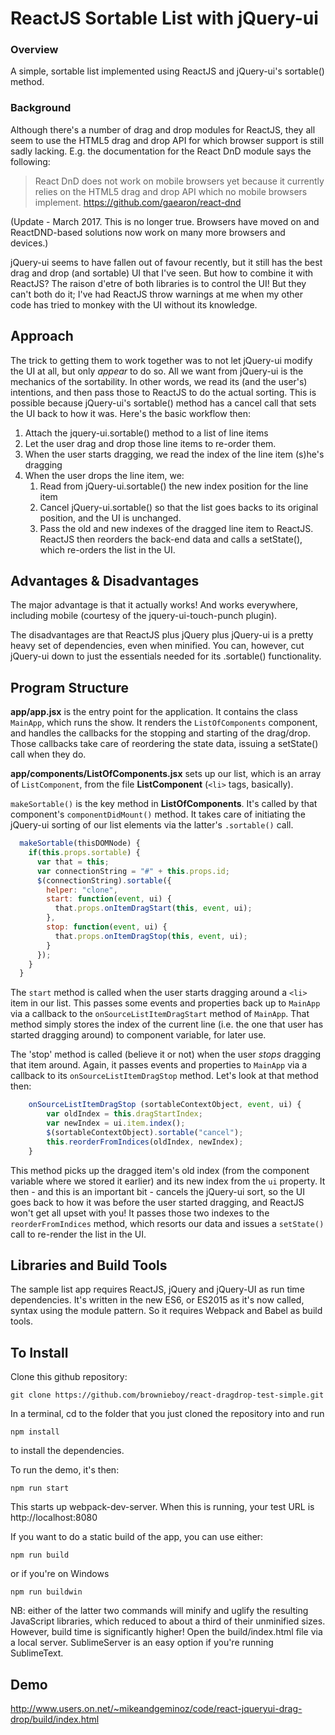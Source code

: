 # ReactJS Sortable List with jQuery-ui

### Overview
A simple, sortable list implemented using ReactJS and jQuery-ui's sortable() method.



### Background
Although there's a number of drag and drop modules for ReactJS, they all seem to use the HTML5 drag and drop API for which browser support is still sadly lacking.  E.g. the documentation for the React DnD module says the following:

> React DnD does not work on mobile browsers yet because it currently relies
> on the HTML5 drag and drop API which no mobile browsers implement.
https://github.com/gaearon/react-dnd

(Update - March 2017.  This is no longer true.  Browsers have moved on and ReactDND-based solutions now work on many more browsers and devices.)

jQuery-ui seems to have fallen out of favour recently, but it still has the best drag and drop (and sortable) UI that I've seen.  But how to combine it with ReactJS?  The raison d'etre of both libraries is to control the UI!  But they can't both do it; I've had ReactJS throw warnings at me when my other code has tried to monkey with the UI without its knowledge.


## Approach
The trick to getting them to work together was to not let jQuery-ui modify the UI at all, but only *appear* to do so.  All we want from jQuery-ui is the mechanics of the sortability.  In other words, we read its (and the user's) intentions, and then pass those to ReactJS to do the actual sorting.  This is possible because jQuery-ui's sortable() method has a cancel call that sets the UI back to how it was.  Here's the basic workflow then:

1. Attach the jquery-ui.sortable() method to a list of line items
2. Let the user drag and drop those line items to re-order them.
3. When the user starts dragging, we read the index of the line item (s)he's dragging
4. When the user drops the line item, we:
    1. Read from jQuery-ui.sortable() the new index position for the line item
    2. Cancel jQuery-ui.sortable() so that the list goes backs to its original position, and the UI is unchanged.
    3. Pass the old and new indexes of the dragged line item to ReactJS.  ReactJS then reorders the back-end data and calls a setState(), which re-orders the list in the UI.


## Advantages & Disadvantages
The major advantage is that it actually works!  And works everywhere, including mobile (courtesy of the jquery-ui-touch-punch plugin).

The disadvantages are that ReactJS plus jQuery plus jQuery-ui is a pretty heavy set of dependencies, even when minified.  You can, however, cut jQuery-ui down to just the essentials needed for its .sortable() functionality.


## Program Structure
**app/app.jsx** is the entry point for the application.  It contains the class `MainApp`, which runs the show.  It renders the `ListOfComponents` component, and handles the callbacks for the stopping and starting of the drag/drop.  Those callbacks take care of reordering the state data, issuing a setState() call when they do.

**app/components/ListOfComponents.jsx** sets up our list, which is an array of `ListComponent`, from the file **ListComponent** (`<li>` tags, basically).

`makeSortable()` is the key method in **ListOfComponents**.  It's called by that component's `componentDidMount()` method.  It takes care of initiating the jQuery-ui sorting of our list elements via the latter's `.sortable()` call.

```javascript
  makeSortable(thisDOMNode) {
    if(this.props.sortable) {
      var that = this;
      var connectionString = "#" + this.props.id;
      $(connectionString).sortable({
        helper: "clone",
        start: function(event, ui) {
          that.props.onItemDragStart(this, event, ui);
        },
        stop: function(event, ui) {
          that.props.onItemDragStop(this, event, ui);
        }
      });
    }
  }
```

The `start` method is called when the user starts dragging around a `<li>` item in our list.  This passes some events and properties back up to `MainApp` via a callback to the `onSourceListItemDragStart` method of `MainApp`.  That method simply stores the index of the current line (i.e. the one that user has started dragging around) to component variable, for later use.

The 'stop' method is called (believe it or not) when the user *stops* dragging that item around.  Again, it passes events and properties to `MainApp` via a callback to its `onSourceListItemDragStop` method.  Let's look at that method then:
```javascript
	onSourceListItemDragStop (sortableContextObject, event, ui) {
		var oldIndex = this.dragStartIndex;
		var newIndex = ui.item.index();
		$(sortableContextObject).sortable("cancel");
		this.reorderFromIndices(oldIndex, newIndex);
	}
```

This method picks up the dragged item's old index (from the component variable where we stored it earlier) and its new index from the `ui` property.  It then - and this is an important bit - cancels the jQuery-ui sort, so the UI goes back to how it was before the user started dragging, and ReactJS won't get all upset with you! It passes those two indexes to the `reorderFromIndices` method, which resorts our data and issues a `setState()` call to re-render the list in the UI.



## Libraries and Build Tools
The sample list app requires ReactJS, jQuery and jQuery-UI as run time dependencies.  It's written in the new ES6, or ES2015 as it's now called, syntax using the module pattern.  So it requires Webpack and Babel as build tools.

## To Install
Clone this github repository:
```
git clone https://github.com/brownieboy/react-dragdrop-test-simple.git
```

In a terminal, cd to the folder that you just cloned the repository into and run
```
npm install
```
to install the dependencies.

To run the demo, it's then:
```
npm run start
```
This starts up webpack-dev-server.  When this is running, your test URL is http://localhost:8080


If you want to do a static build of the app, you can use either:
```
npm run build
```
or if you're on Windows
```
npm run buildwin
```

NB: either of the latter two commands will minify and uglify the resulting JavaScript libraries, which reduced to about a third of their unminified sizes.  However, build time is significantly higher!  Open the build/index.html file via a local server.  SublimeServer is an easy option if you're running SublimeText.


## Demo
http://www.users.on.net/~mikeandgeminoz/code/react-jqueryui-drag-drop/build/index.html





